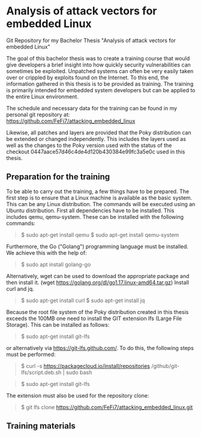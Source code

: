 # Analysis of attack vectors for embedded Linux
Git Repository for my Bachelor Thesis "Analysis of attack vectors for embedded Linux"

The goal of this bachelor thesis was to create a training course that would give developers a brief insight into how quickly security vulnerabilities can sometimes be exploited. Unpatched systems can often be very easily taken over or crippled by exploits found on the Internet. To this end, the information gathered in this thesis is to be provided as training. The training is primarily intended for embedded system developers but can be applied to the entire Linux environment. 

The schedule and necessary data for the training can be found in my personal git repository at: https://github.com/FeFi7/attacking_embedded_linux 

Likewise, all patches and layers are provided that the Poky distribution can be extended or changed independently. This includes the layers used as well as the changes to the Poky version used with the status of the checkout 0447aace57d46c4de4d120b430384e99fc3a5e0c used in this thesis.

## Preparation for the training
To be able to carry out the training, a few things have to be prepared. The first step is to ensure that a Linux machine is available as the basic system. This can be any Linux distribution. The commands will be executed using an Ubuntu distribution. First all dependencies have to be installed. This includes qemu, qemu-system. These can be installed with the following commands:

>$ sudo apt-get install qemu 
>$ sudo apt-get install qemu-system

Furthermore, the Go ("Golang") programming language must be installed. We achieve this with the help of:
>$ sudo apt install golang-go

Alternatively, wget can be used to download the appropriate package and then install it. 
(wget https://golang.org/dl/go1.17.linux-amd64.tar.gz)
Install curl and jq.

>$ sudo apt-get install curl
>$ sudo apt-get install jq

Because the root file system of the Poky distribution created in this thesis exceeds the 100MB one need to install the GIT extension lfs (Large File Storage). This can be installed as follows:
>$ sudo apt-get install git-lfs 

or alternatively via https://git-lfs.github.com/. To do this, the following steps must be performed:
>$ curl -s https://packagecloud.io/install/repositories /github/git-lfs/script.deb.sh | sudo bash 

>$ sudo apt-get install git-lfs

The extension must also be used for the repository clone:
>$ git lfs clone https://github.com/FeFi7/attacking_embedded_linux.git 


## Training materials
